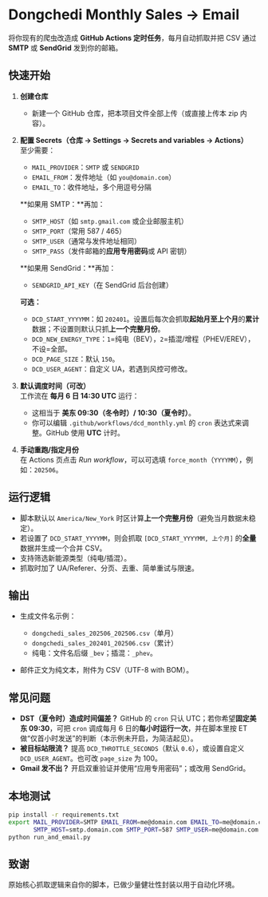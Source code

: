 # Dongchedi Monthly Sales → Email

将你现有的爬虫改造成 **GitHub Actions 定时任务**，每月自动抓取并把 CSV 通过 **SMTP** 或 **SendGrid** 发到你的邮箱。

## 快速开始

1. **创建仓库**  
   - 新建一个 GitHub 仓库，把本项目文件全部上传（或直接上传本 zip 内容）。

2. **配置 Secrets（仓库 → Settings → Secrets and variables → Actions）**  
   至少需要：

   - `MAIL_PROVIDER`：`SMTP` 或 `SENDGRID`
   - `EMAIL_FROM`：发件地址（如 `you@domain.com`）
   - `EMAIL_TO`：收件地址，多个用逗号分隔

   **如果用 SMTP：**再加：
   - `SMTP_HOST`（如 `smtp.gmail.com` 或企业邮服主机）
   - `SMTP_PORT`（常用 587 / 465）
   - `SMTP_USER`（通常与发件地址相同）
   - `SMTP_PASS`（发件邮箱的**应用专用密码**或 API 密钥）

   **如果用 SendGrid：**再加：
   - `SENDGRID_API_KEY`（在 SendGrid 后台创建）

   **可选：**
   - `DCD_START_YYYYMM`：如 `202401`。设置后每次会抓取**起始月至上个月**的**累计**数据；不设置则默认只抓**上一个完整月份**。
   - `DCD_NEW_ENERGY_TYPE`：`1`=纯电（BEV），`2`=插混/增程（PHEV/EREV），不设=全部。
   - `DCD_PAGE_SIZE`：默认 `150`。
   - `DCD_USER_AGENT`：自定义 UA，若遇到风控可修改。

3. **默认调度时间（可改）**  
   工作流在 **每月 6 日 14:30 UTC** 运行：
   - 这相当于 **美东 09:30（冬令时）/ 10:30（夏令时）**。  
   - 你可以编辑 `.github/workflows/dcd_monthly.yml` 的 `cron` 表达式来调整。GitHub 使用 **UTC** 计时。

4. **手动重跑/指定月份**  
   在 Actions 页点击 *Run workflow*，可以可选填 `force_month`（`YYYYMM`），例如：`202506`。

## 运行逻辑

- 脚本默认以 `America/New_York` 时区计算**上一个完整月份**（避免当月数据未稳定）。
- 若设置了 `DCD_START_YYYYMM`，则会抓取 `[DCD_START_YYYYMM, 上个月]` 的**全量**数据并生成一个合并 CSV。
- 支持筛选新能源类型（纯电/插混）。
- 抓取时加了 UA/Referer、分页、去重、简单重试与限速。

## 输出

- 生成文件名示例：
  - `dongchedi_sales_202506_202506.csv`（单月）
  - `dongchedi_sales_202401_202506.csv`（累计）
  - 纯电：文件名后缀 `_bev`；插混：`_phev`。

- 邮件正文为纯文本，附件为 CSV（UTF-8 with BOM）。

## 常见问题

- **DST（夏令时）造成时间偏差？** GitHub 的 `cron` 只认 UTC；若你希望**固定美东 09:30**，可把 `cron` 调成每月 6 日的**每小时运行一次**，并在脚本里按 ET 做“仅首小时发送”的判断（本示例未开启，为简洁起见）。
- **被目标站限流？** 提高 `DCD_THROTTLE_SECONDS`（默认 `0.6`），或设置自定义 `DCD_USER_AGENT`。也可改 `page_size` 为 100。
- **Gmail 发不出？** 开启双重验证并使用“应用专用密码”；或改用 SendGrid。

## 本地测试

```bash
pip install -r requirements.txt
export MAIL_PROVIDER=SMTP EMAIL_FROM=me@domain.com EMAIL_TO=me@domain.com \
       SMTP_HOST=smtp.domain.com SMTP_PORT=587 SMTP_USER=me@domain.com SMTP_PASS=app_password
python run_and_email.py
```

## 致谢

原始核心抓取逻辑来自你的脚本，已做少量健壮性封装以用于自动化环境。
